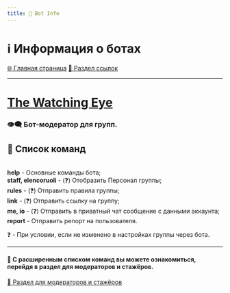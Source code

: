 ```yaml
---
title: 🤖 Bot Info
---
```


<link rel="stylesheet" href="css/style.css">

# ℹ️ Информация о ботах

<a href="./index.html" class="button-link">🌐 Главная страница</a>
<a href="./links.html" class="button-link">🔗 Раздел ссылок</a>

- - - - -

# [The Watching Eye](https://t.me/TheWatchingEyeBot)

### 👁️‍🗨️ Бот-модератор для групп.

## 📘 Список команд
<br>**help** - Основные команды бота;
<br>**staff, elencoruoli** - (❓) Отобразить Персонал группы;
<br>**rules** - (❓) Отправить правила группы;
<br>**link** - (❓) Отправить ссылку на группу;
<br>**me, io** - (❓) Отправить в приватный чат сообщение с данными аккаунта;
<br>**report** - Отправить репорт на пользователя.

❓ - При условии, если не изменено в настройках группы через бота.

- - - - -

#### 📕 С расширенным списком команд вы можете ознакомиться, перейдя в раздел для модераторов и стажёров.

<a href="./TGmodRules.html" class="button2-link">📝 Раздел для модераторов и стажёров</a>